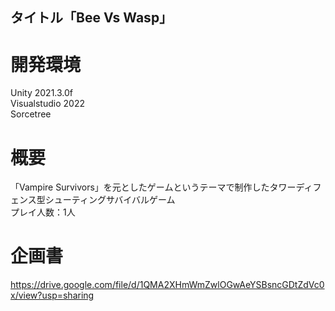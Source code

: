 ## タイトル「Bee Vs Wasp」

# 開発環境
Unity 2021.3.0f<br>
Visualstudio 2022<br>
Sorcetree<br>

# 概要
「Vampire Survivors」を元としたゲームというテーマで制作したタワーディフェンス型シューティングサバイバルゲーム<br>
プレイ人数：1人

# 企画書
 https://drive.google.com/file/d/1QMA2XHmWmZwlOGwAeYSBsncGDtZdVc0x/view?usp=sharing
